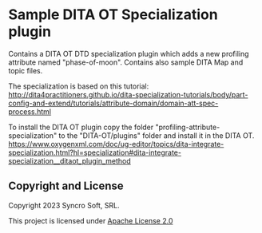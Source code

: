 # Sample DITA OT Specialization plugin
Contains a DITA OT DTD specialization plugin which adds a new profiling attribute named "phase-of-moon". Contains also sample DITA Map and topic files. 

The specialization is based on this tutorial: http://dita4practitioners.github.io/dita-specialization-tutorials/body/part-config-and-extend/tutorials/attribute-domain/domain-att-spec-process.html

To install the DITA OT plugin copy the folder "profiling-attribute-specialization" to the "DITA-OT/plugins" folder and install it in the DITA OT.
https://www.oxygenxml.com/doc/ug-editor/topics/dita-integrate-specialization.html?hl=specialization#dita-integrate-specialization__ditaot_plugin_method

Copyright and License
---------------------
Copyright 2023 Syncro Soft, SRL.

This project is licensed under [Apache License 2.0](https://github.com/oxygenxml-incubator/repo-template/blob/master/LICENSE)

